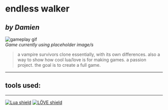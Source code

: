 # endless walker
*by Damien*
---

![gameplay gif](https://i.gyazo.com/cf8c12137b49075efc0ae6315484bd0c.gif)  
*Game currently using placeholder image/s*
> a vampire survivors clone essentially, with its own differences. also a way to show how cool lua/love is for making games. a passion project. the goal is to create a full game.

---


## tools used:
---
[![Lua shield](https://tinyurl.com/lua-shield)](https://www.lua.org/docs.html) 
[![LÖVE shield](https://tinyurl.com/love2d-shield)](https://love2d.org/wiki/Main_Page) 